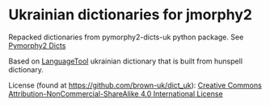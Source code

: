 Ukrainian dictionaries for jmorphy2
===================================

Repacked dictionaries from pymorphy2-dicts-uk python package.
See [Pymorphy2 Dicts](https://github.com/kmike/pymorphy2-dicts)

Based on [LanguageTool](https://languagetool.org) ukrainian dictionary that is built from
hunspell dictionary.

License (found at https://github.com/brown-uk/dict_uk):
[Creative Commons Attribution-NonCommercial-ShareAlike 4.0 International License](http://creativecommons.org/licenses/by-nc-sa/4.0/legalcode)
